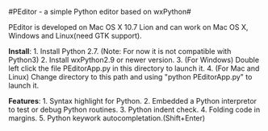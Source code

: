 #PEditor - a simple Python editor based on wxPython#

PEditor is developed on Mac OS X 10.7 Lion and can work on Mac OS X, Windows and Linux(need GTK support).

**Install**:
    1. Install Python 2.7. (Note: For now it is not compatible with Python3) 
    2. Install wxPython2.9 or newer version.
    3. (For Windows) Double left click the file PEditorApp.py in this directory to launch it.
    4. (For Mac and Linux) Change directory to this path and using "python PEditorApp.py" to launch it.

**Features**:
    1. Syntax highlight for Python.
    2. Embedded a Python interpretor to test or debug Python routines.
    3. Python indent check.
    4. Folding code in margins.
    5. Python keywork autocompletation.(Shift+Enter)
    
